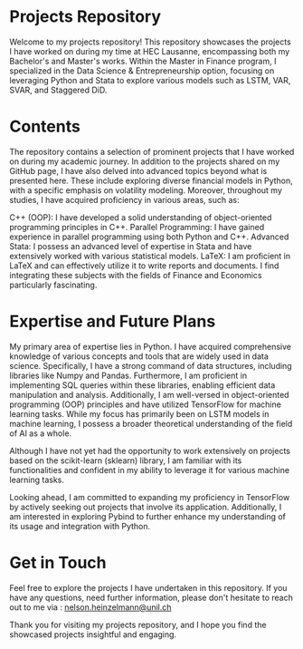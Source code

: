 # Projects Repository
Welcome to my projects repository! This repository showcases the projects I have worked on during my time at HEC Lausanne, encompassing both my Bachelor's and Master's works. Within the Master in Finance program, I specialized in the Data Science & Entrepreneurship option, focusing on leveraging Python and Stata to explore various models such as LSTM, VAR, SVAR, and Staggered DiD.

# Contents
The repository contains a selection of prominent projects that I have worked on during my academic journey. In addition to the projects shared on my GitHub page, I have also delved into advanced topics beyond what is presented here. These include exploring diverse financial models in Python, with a specific emphasis on volatility modeling. Moreover, throughout my studies, I have acquired proficiency in various areas, such as:

C++ (OOP): I have developed a solid understanding of object-oriented programming principles in C++.
Parallel Programming: I have gained experience in parallel programming using both Python and C++.
Advanced Stata: I possess an advanced level of expertise in Stata and have extensively worked with various statistical models.
LaTeX: I am proficient in LaTeX and can effectively utilize it to write reports and documents.
I find integrating these subjects with the fields of Finance and Economics particularly fascinating.

# Expertise and Future Plans
My primary area of expertise lies in Python. I have acquired comprehensive knowledge of various concepts and tools that are widely used in data science. Specifically, I have a strong command of data structures, including libraries like Numpy and Pandas. Furthermore, I am proficient in implementing SQL queries within these libraries, enabling efficient data manipulation and analysis. Additionally, I am well-versed in object-oriented programming (OOP) principles and have utilized TensorFlow for machine learning tasks. While my focus has primarily been on LSTM models in machine learning, I possess a broader theoretical understanding of the field of AI as a whole.

Although I have not yet had the opportunity to work extensively on projects based on the scikit-learn (sklearn) library, I am familiar with its functionalities and confident in my ability to leverage it for various machine learning tasks.

Looking ahead, I am committed to expanding my proficiency in TensorFlow by actively seeking out projects that involve its application. Additionally, I am interested in exploring Pybind to further enhance my understanding of its usage and integration with Python.

# Get in Touch
Feel free to explore the projects I have undertaken in this repository. If you have any questions, need further information, please don't hesitate to reach out to me via : nelson.heinzelmann@unil.ch

Thank you for visiting my projects repository, and I hope you find the showcased projects insightful and engaging.
